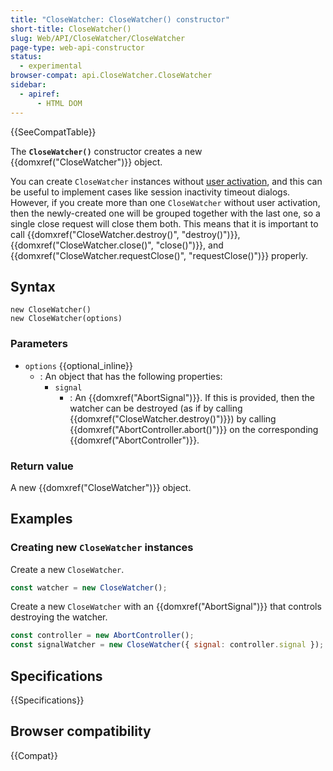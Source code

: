 ```yaml
---
title: "CloseWatcher: CloseWatcher() constructor"
short-title: CloseWatcher()
slug: Web/API/CloseWatcher/CloseWatcher
page-type: web-api-constructor
status:
  - experimental
browser-compat: api.CloseWatcher.CloseWatcher
sidebar:
  - apiref:
      - HTML DOM
---
```


{{SeeCompatTable}}

The **`CloseWatcher()`** constructor creates a new {{domxref("CloseWatcher")}} object.

You can create `CloseWatcher` instances without [user activation](/en-US/docs/Web/Security/User_activation), and this can be useful to implement cases like session inactivity timeout dialogs. However, if you create more than one `CloseWatcher` without user activation, then the newly-created one will be grouped together with the last one, so a single close request will close them both. This means that it is important to call {{domxref("CloseWatcher.destroy()", "destroy()")}}, {{domxref("CloseWatcher.close()", "close()")}}, and {{domxref("CloseWatcher.requestClose()", "requestClose()")}} properly.

## Syntax

```js-nolint
new CloseWatcher()
new CloseWatcher(options)
```

### Parameters

- `options` {{optional_inline}}
  - : An object that has the following properties:
    - `signal`
      - : An {{domxref("AbortSignal")}}. If this is provided, then the watcher can be destroyed (as if by calling {{domxref("CloseWatcher.destroy()")}}) by calling {{domxref("AbortController.abort()")}} on the corresponding {{domxref("AbortController")}}.

### Return value

A new {{domxref("CloseWatcher")}} object.

## Examples

### Creating new `CloseWatcher` instances

Create a new `CloseWatcher`.

```js
const watcher = new CloseWatcher();
```

Create a new `CloseWatcher` with an {{domxref("AbortSignal")}} that controls destroying the watcher.

```js
const controller = new AbortController();
const signalWatcher = new CloseWatcher({ signal: controller.signal });
```

## Specifications

{{Specifications}}

## Browser compatibility

{{Compat}}
